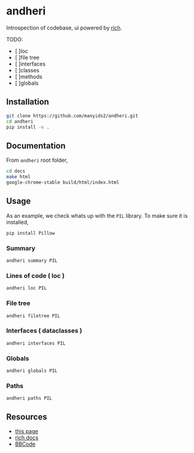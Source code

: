 # andheri

Introspection of codebase, ui powered by [rich](https://github.com/Textualize/rich).

TODO:

- [ ]loc
- [ ]file tree
- [ ]interfaces
- [ ]classes
- [ ]methods
- [ ]globals

## Installation

```sh
git clone https://github.com/manyids2/andheri.git
cd andheri
pip install -e .
```

## Documentation

From `andheri` root folder,

```sh
cd docs
make html
google-chrome-stable build/html/index.html
```

## Usage

As an example, we check whats up with the `PIL` library.
To make sure it is installed,

```
pip install Pillow
```

### Summary

```
andheri summary PIL
```

### Lines of code ( loc )

```
andheri loc PIL
```

### File tree

```
andheri filetree PIL
```

### Interfaces ( dataclasses )

```
andheri interfaces PIL
```

### Globals

```
andheri globals PIL
```

### Paths

```
andheri paths PIL
```

## Resources

- [this page](https://github.com/manyids2/andheri)
- [rich docs](https://rich.readthedocs.io/en/latest/index.html)
- [BBCode](https://en.wikipedia.org/wiki/BBCode)
